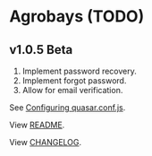 # Agrobays (TODO)

## v1.0.5 Beta

1. Implement password recovery.
2. Implement forgot password.
3. Allow for email verification.

See [Configuring quasar.conf.js](https://quasar.dev/quasar-cli/quasar-conf-js).

View [README](README.md).

View [CHANGELOG](CHANGELOG.md).
